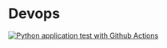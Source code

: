 # Devops
[![Python application test with Github Actions](https://github.com/sophicist/Devops/actions/workflows/main.yml/badge.svg)](https://github.com/sophicist/Devops/actions/workflows/main.yml)
